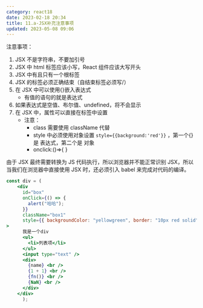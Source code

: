 ```yaml
---
category: react18
date: 2023-02-18 20:34
title: 11.a-JSX补充注意事项
updated: 2023-05-08 09:06
---
```


注意事项：

1. JSX 不是字符串，不要加引号
2. JSX 中 html 标签应该小写，React 组件应该大写开头
3. JSX 中有且只有一个根标签
4. JSX 的标签必须正确结束（自结束标签必须写/）
5. 在 JSX 中可以使用{}嵌入表达式
   - 有值的语句的就是表达式
6. 如果表达式是空值、布尔值、undefined，将不会显示
7. 在 JSX 中，属性可以直接在标签中设置
   - 注意：
     - class 需要使用 className 代替
     - style 中必须使用对象设置 `style={{background:'red'}}` ，第一个{}是 表达式，第二个是 对象
     - onclick:()=>{ }

由于 JSX 最终需要转换为 JS 代码执行，所以浏览器并不能正常识别 JSX，所以当我们在浏览器中直接使用 JSX 时，还必须引入 babel 来完成对代码的编译。
```jsx
const div = (
    <div
      id="box"
      onClick={() => {
        alert("哈哈");
      }}
      className="box1"
      style={{ backgroundColor: "yellowgreen", border: "10px red solid" }}
>
      我是一个div
      <ul>
        <li>列表项</li>
      </ul>
      <input type="text" />
      <div>
        {name} <br />
        {1 + 1} <br />
        {fn()} <br />
        {NaN} <br />
      </div>
    </div>
      );
```